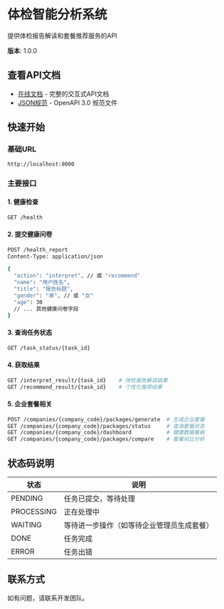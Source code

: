 # 体检智能分析系统

提供体检报告解读和套餐推荐服务的API

**版本**: 1.0.0

## 查看API文档

- [在线文档](./api_docs.html) - 完整的交互式API文档
- [JSON规范](./api_docs.json) - OpenAPI 3.0 规范文件

## 快速开始

### 基础URL
```
http://localhost:8000
```

### 主要接口

#### 1. 健康检查
```bash
GET /health
```

#### 2. 提交健康问卷
```bash
POST /health_report
Content-Type: application/json

{
  "action": "interpret", // 或 "recommend"
  "name": "用户姓名",
  "title": "报告标题",
  "gender": "男", // 或 "女"
  "age": 30
  // ... 其他健康问卷字段
}
```

#### 3. 查询任务状态
```bash
GET /task_status/{task_id}
```

#### 4. 获取结果
```bash
GET /interpret_result/{task_id}    # 体检报告解读结果
GET /recommend_result/{task_id}    # 个性化推荐结果
```

#### 5. 企业套餐相关
```bash
POST /companies/{company_code}/packages/generate  # 生成企业套餐
GET /companies/{company_code}/packages/status     # 查询套餐状态
GET /companies/{company_code}/dashboard           # 健康数据看板
GET /companies/{company_code}/packages/compare    # 套餐对比分析
```

## 状态码说明

| 状态 | 说明 |
|------|------|
| PENDING | 任务已提交，等待处理 |
| PROCESSING | 正在处理中 |
| WAITING | 等待进一步操作（如等待企业管理员生成套餐） |
| DONE | 任务完成 |
| ERROR | 任务出错 |

## 联系方式

如有问题，请联系开发团队。
